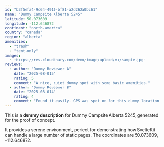 ```yaml
---
id: "b3f5efa4-9c64-4910-bf81-a2d262a0bc61"
name: "Dummy Campsite Alberta 5245"
latitude: 50.073609
longitude: -112.646872
continent: "north-america"
country: "canada"
region: "alberta"
amenities:
  - "trash"
  - "tent-only"
images:
  - "https://res.cloudinary.com/demo/image/upload/v1/sample.jpg"
reviews:
  - author: "Dummy Reviewer A"
    date: "2025-08-015"
    rating: 5
    comment: "A nice, quiet dummy spot with some basic amenities."
  - author: "Dummy Reviewer B"
    date: "2025-08-014"
    rating: 4
    comment: "Found it easily. GPS was spot on for this dummy location."
---
```


This is a **dummy description** for Dummy Campsite Alberta 5245, generated for the proof of concept.

It provides a serene environment, perfect for demonstrating how SvelteKit can handle a large number of static pages. The coordinates are 50.073609, -112.646872.
